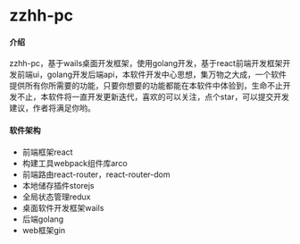 # zzhh-pc

#### 介绍

zzhh-pc，基于wails桌面开发框架，使用golang开发，基于react前端开发框架开发前端ui，golang开发后端api，本软件开发中心思想，集万物之大成，一个软件提供所有你所需要的功能，只要你想要的功能都能在本软件中体验到，生命不止开发不止，本软件将一直开发更新迭代，喜欢的可以关注，点个star，可以提交开发建议，作者将满足你哟。

#### 软件架构

+ 前端框架react
+ 构建工具webpack组件库arco
+ 前端路由react-router，react-router-dom
+ 本地储存插件storejs
+ 全局状态管理redux
+ 桌面软件开发框架wails
+ 后端golang
+ web框架gin
